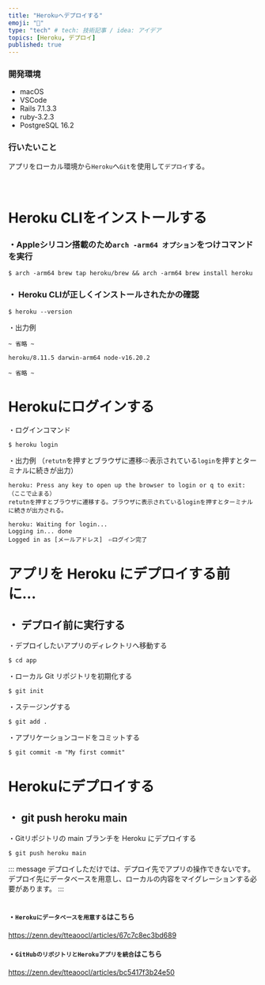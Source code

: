 ```yaml
---
title: "Herokuへデプロイする"
emoji: "📝"
type: "tech" # tech: 技術記事 / idea: アイデア
topics: [Heroku, デプロイ]
published: true
---
```

### 開発環境
- macOS
- VSCode
- Rails 7.1.3.3
- ruby-3.2.3
- PostgreSQL 16.2

### 行いたいこと
アプリをローカル環境から`Heroku`へ`Git`を使用して`デプロイ`する。
<br>
<br>
<br>

# Heroku CLIをインストールする
### ・Appleシリコン搭載のため`arch -arm64 オプション`をつけコマンドを実行
```:ターミナル
$ arch -arm64 brew tap heroku/brew && arch -arm64 brew install heroku
```


### ・ Heroku CLIが正しくインストールされたかの確認
```:ターミナル
$ heroku --version
```
・出力例
```:ターミナル
~ 省略 ~

heroku/8.11.5 darwin-arm64 node-v16.20.2

~ 省略 ~
```


# Herokuにログインする
・ログインコマンド
```:ターミナル
$ heroku login
```
・出力例
（`retutn`を押すとブラウザに遷移⇨表示されている`login`を押すとターミナルに続きが出力）
```:ターミナル
heroku: Press any key to open up the browser to login or q to exit: 
（ここで止まる）
retutnを押すとブラウザに遷移する。ブラウザに表示されているloginを押すとターミナルに続きが出力される。

heroku: Waiting for login...
Logging in... done
Logged in as [メールアドレス]　⇦ログイン完了
```


# アプリを Heroku にデプロイする前に...
## ・ デプロイ前に実行する
・デプロイしたいアプリのディレクトリへ移動する
```:ターミナル
$ cd app
```
・ローカル Git リポジトリを初期化する
```:ターミナル
$ git init
```
・ステージングする
```:ターミナル
$ git add .
```
・アプリケーションコードをコミットする
```:ターミナル
$ git commit -m "My first commit"
```


# Herokuにデプロイする
## ・ git push heroku main
・Gitリポジトリの main ブランチを Heroku にデプロイする
```:ターミナル
$ git push heroku main
```


::: message
デプロイしただけでは、デプロイ先でアプリの操作できないです。
デプロイ先にデータベースを用意し、ローカルの内容をマイグレーションする必要があります。
:::
<br>
<br>

#### ・`Herokuにデータベースを用意する`はこちら
https://zenn.dev/tteaoocl/articles/67c7c8ec3bd689
#### ・`GitHubのリポジトリとHerokuアプリを統合`はこちら
https://zenn.dev/tteaoocl/articles/bc5417f3b24e50